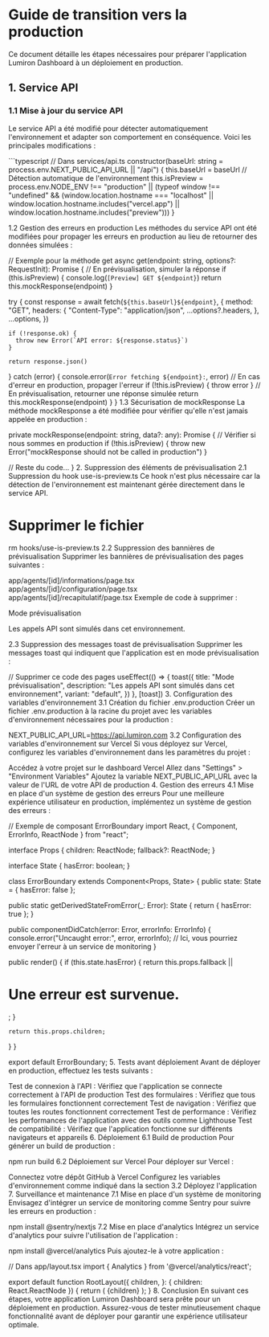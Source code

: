 # Guide de transition vers la production

Ce document détaille les étapes nécessaires pour préparer l'application Lumiron Dashboard à un déploiement en production.

## 1. Service API

### 1.1 Mise à jour du service API

Le service API a été modifié pour détecter automatiquement l'environnement et adapter son comportement en conséquence. Voici les principales modifications :

\`\`\`typescript
// Dans services/api.ts
constructor(baseUrl: string = process.env.NEXT_PUBLIC_API_URL || "/api") {
  this.baseUrl = baseUrl
  // Détection automatique de l'environnement
  this.isPreview =
    process.env.NODE_ENV !== "production" ||
    (typeof window !== "undefined" &&
      (window.location.hostname === "localhost" ||
       window.location.hostname.includes("vercel.app") ||
       window.location.hostname.includes("preview")))
}

1.2 Gestion des erreurs en production
Les méthodes du service API ont été modifiées pour propager les erreurs en production au lieu de retourner des données simulées :

// Exemple pour la méthode get
async get<T>(endpoint: string, options?: RequestInit): Promise<T> {
  // En prévisualisation, simuler la réponse
  if (this.isPreview) {
    console.log(`[Preview] GET ${endpoint}`)
    return this.mockResponse<T>(endpoint)
  }

  try {
    const response = await fetch(`${this.baseUrl}${endpoint}`, {
      method: "GET",
      headers: {
        "Content-Type": "application/json",
        ...options?.headers,
      },
      ...options,
    })

    if (!response.ok) {
      throw new Error(`API error: ${response.status}`)
    }

    return response.json()
  } catch (error) {
    console.error(`Error fetching ${endpoint}:`, error)
    // En cas d'erreur en production, propager l'erreur
    if (!this.isPreview) {
      throw error
    }
    // En prévisualisation, retourner une réponse simulée
    return this.mockResponse<T>(endpoint)
  }
}
1.3 Sécurisation de mockResponse
La méthode mockResponse a été modifiée pour vérifier qu'elle n'est jamais appelée en production :

private mockResponse<T>(endpoint: string, data?: any): Promise<T> {
  // Vérifier si nous sommes en production
  if (!this.isPreview) {
    throw new Error("mockResponse should not be called in production")
  }
  
  // Reste du code...
}
2. Suppression des éléments de prévisualisation
2.1 Suppression du hook use-is-preview.ts
Ce hook n'est plus nécessaire car la détection de l'environnement est maintenant gérée directement dans le service API.

# Supprimer le fichier
rm hooks/use-is-preview.ts
2.2 Suppression des bannières de prévisualisation
Supprimer les bannières de prévisualisation des pages suivantes :

app/agents/[id]/informations/page.tsx
app/agents/[id]/configuration/page.tsx
app/agents/[id]/recapitulatif/page.tsx
Exemple de code à supprimer :

<div className="bg-blue-50 border border-blue-200 text-blue-800 p-4 rounded-md mb-6 flex items-center">
  <AlertCircle className="h-5 w-5 mr-2" />
  <div>
    <p className="font-medium">Mode prévisualisation</p>
    <p className="text-sm">Les appels API sont simulés dans cet environnement.</p>
  </div>
</div>
2.3 Suppression des messages toast de prévisualisation
Supprimer les messages toast qui indiquent que l'application est en mode prévisualisation :

// Supprimer ce code des pages
useEffect(() => {
  toast({
    title: "Mode prévisualisation",
    description: "Les appels API sont simulés dans cet environnement",
    variant: "default",
  })
}, [toast])
3. Configuration des variables d'environnement
3.1 Création du fichier .env.production
Créer un fichier .env.production à la racine du projet avec les variables d'environnement nécessaires pour la production :

NEXT_PUBLIC_API_URL=https://api.lumiron.com
3.2 Configuration des variables d'environnement sur Vercel
Si vous déployez sur Vercel, configurez les variables d'environnement dans les paramètres du projet :

Accédez à votre projet sur le dashboard Vercel
Allez dans "Settings" > "Environment Variables"
Ajoutez la variable NEXT_PUBLIC_API_URL avec la valeur de l'URL de votre API de production
4. Gestion des erreurs
4.1 Mise en place d'un système de gestion des erreurs
Pour une meilleure expérience utilisateur en production, implémentez un système de gestion des erreurs :

// Exemple de composant ErrorBoundary
import React, { Component, ErrorInfo, ReactNode } from "react";

interface Props {
  children: ReactNode;
  fallback?: ReactNode;
}

interface State {
  hasError: boolean;
}

class ErrorBoundary extends Component<Props, State> {
  public state: State = {
    hasError: false
  };

  public static getDerivedStateFromError(_: Error): State {
    return { hasError: true };
  }

  public componentDidCatch(error: Error, errorInfo: ErrorInfo) {
    console.error("Uncaught error:", error, errorInfo);
    // Ici, vous pourriez envoyer l'erreur à un service de monitoring
  }

  public render() {
    if (this.state.hasError) {
      return this.props.fallback || <h1>Une erreur est survenue.</h1>;
    }

    return this.props.children;
  }
}

export default ErrorBoundary;
5. Tests avant déploiement
Avant de déployer en production, effectuez les tests suivants :

Test de connexion à l'API : Vérifiez que l'application se connecte correctement à l'API de production
Test des formulaires : Vérifiez que tous les formulaires fonctionnent correctement
Test de navigation : Vérifiez que toutes les routes fonctionnent correctement
Test de performance : Vérifiez les performances de l'application avec des outils comme Lighthouse
Test de compatibilité : Vérifiez que l'application fonctionne sur différents navigateurs et appareils
6. Déploiement
6.1 Build de production
Pour générer un build de production :

npm run build
6.2 Déploiement sur Vercel
Pour déployer sur Vercel :

Connectez votre dépôt GitHub à Vercel
Configurez les variables d'environnement comme indiqué dans la section 3.2
Déployez l'application
7. Surveillance et maintenance
7.1 Mise en place d'un système de monitoring
Envisagez d'intégrer un service de monitoring comme Sentry pour suivre les erreurs en production :

npm install @sentry/nextjs
7.2 Mise en place d'analytics
Intégrez un service d'analytics pour suivre l'utilisation de l'application :

npm install @vercel/analytics
Puis ajoutez-le à votre application :

// Dans app/layout.tsx
import { Analytics } from '@vercel/analytics/react';

export default function RootLayout({
  children,
}: {
  children: React.ReactNode
}) {
  return (
    <html lang="fr">
      <body>
        {children}
        <Analytics />
      </body>
    </html>
  );
}
8. Conclusion
En suivant ces étapes, votre application Lumiron Dashboard sera prête pour un déploiement en production. Assurez-vous de tester minutieusement chaque fonctionnalité avant de déployer pour garantir une expérience utilisateur optimale.


<Actions>
  <Action name="Ajouter des instructions de sauvegarde" description="Inclure des recommandations pour la sauvegarde des données" />
  <Action name="Détailler la stratégie de déploiement" description="Ajouter des informations sur les stratégies de déploiement (blue/green, canary, etc.)" />
  <Action name="Ajouter une section sur la sécurité" description="Inclure des recommandations de sécurité pour l'environnement de production" />
  <Action name="Créer une checklist de déploiement" description="Ajouter une liste de vérification à suivre avant chaque déploiement" />
  <Action name="Documenter la procédure de rollback" description="Expliquer comment revenir à une version précédente en cas de problème" />
</Actions>
